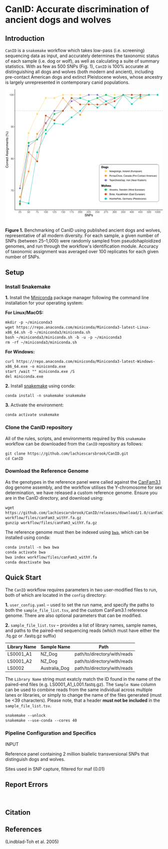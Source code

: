 # CanID: Accurate discrimination of ancient dogs and wolves

## **Introduction**
`CanID` is a `snakemake` workflow which takes low-pass (i.e. screening) sequencing data as input, and accurately determines the taxonomic status of each sample (i.e. dog or wolf), as well as calculating a suite of summary statistics. With as few as 500 SNPs (Fig. 1), `CanID` is 100% accurate at distinguishing all dogs and wolves (both modern and ancient), including pre-contact American dogs and extinct Pleistocene wolves, whose ancestry is largely unrepresented in contemporary canid populations.

![Sample Image](CanID_Benchmark.jpg)
**Figure 1.** Benchmarking of CanID using published ancient dogs and wolves, representative of all modern diversity. For each sample, a given number of SNPs (between 25–1,000) were randomly sampled from pseudohaploidized genomes, and run through the workflow's identification module. Accuracy of taxonomic assignment was averaged over 100 replicates for each given number of SNPs.

## **Setup**
### **Install Snakemake**

**1.** Install the [Miniconda](https://docs.anaconda.com/free/miniconda/#quick-command-line-install) package manager following the command line installation for your operating system:

**For Linux/MacOS:**
```
mkdir -p ~/miniconda3
wget https://repo.anaconda.com/miniconda/Miniconda3-latest-Linux-x86_64.sh -O ~/miniconda3/miniconda.sh
bash ~/miniconda3/miniconda.sh -b -u -p ~/miniconda3
rm -rf ~/miniconda3/miniconda.sh
```
**For Windows:**
```
curl https://repo.anaconda.com/miniconda/Miniconda3-latest-Windows-x86_64.exe -o miniconda.exe
start /wait "" miniconda.exe /S
del miniconda.exe
```

**2.** Install [snakemake](https://snakemake.readthedocs.io/en/stable/) using conda:

```
conda install -n snakemake snakemake
```

**3.** Activate the environment:

```
conda activate snakemake
```

### **Clone the CanID repository**
All of the rules, scripts, and environments required by this `snakemake` workflow can be downloaded from the `CanID` repository as follows: 
```
git clone https://github.com/lachiescarsbrook/CanID.git
cd CanID
```

### **Download the Reference Genome**
As the genotypes in the reference panel were called against the [CanFam3.1](https://www.ncbi.nlm.nih.gov/datasets/genome/GCF_000002285.5) dog genome assembly, and the workflow utilises the Y-chromosome for sex determination, we have released a custom reference genome. Ensure you are in the CanID directory, and download using:

```
wget https://github.com/lachiescarsbrook/CanID/releases/download/1.0/canFam3_withY.fa.gz workflow/files/canFam3_withY.fa.gz
gunzip workflow/files/canFam3_withY.fa.gz
```

The reference genome must then be indexed using [`bwa`](https://academic.oup.com/bioinformatics/article/25/14/1754/225615), which can be installed using conda:

```
conda install -n bwa bwa
conda activate bwa
bwa index workflow/files/canFam3_withY.fa
conda deactivate bwa
```

## **Quick Start**
The `CanID` workflow requires parameters in two user-modified files to run, both of which are located in the `config` directory:

**1.** `user_config.yaml` – used to set the run name, and specify the paths to both the `sample_file_list.tsv`, and the custom CanFam3.1 reference genome. There are also optional parameters that can be modified.

**2.** `sample_file_list.tsv` – provides a list of library names, sample names, and paths to the paired-end sequencing reads (which must have either the .fq.gz or .fastq.gz suffix)

| Library Name | Sample Name | Path |
|-----------|-----|--------|
| LS0001_A1 | NZ_Dog | path/to/directory/with/reads |
| LS0001_A2 | NZ_Dog | path/to/directory/with/reads |
| LS0002 | Australia_Dog | path/to/directory/with/reads |

The `Library Name` string must exatcly match the ID found in the name of the paired-end files (e.g. LS0001_A1_L001.fastq.gz). The `Sample Name` column can be used to combine reads from the same individual across multiple lanes or libraries, or simply to change the name of the files generated (must be <39 characters).
Please note, that a header **must not be included** in the `sample_file_list.tsv`. 

```
snakemake --unlock
snakemake --use-conda --cores 40
```

### **Pipeline Configuration and Specifics**


INPUT

Reference panel containing 2 million biallelic transversional SNPs that distinguish dogs and wolves.

Sites used in SNP capture, filtered for maf (0.01)


## **Report Errors**
<br>

## **Citation**

## **References**
(Lindblad-Toh et al. 2005)
